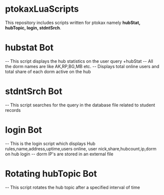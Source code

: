 # ptokaxLuaScripts

This repository includes scripts written for ptokax namely <b>hubStat, hubTopic, login, stdntSrch</b>.

# hubstat Bot
-- This script displays the hub statistics on the user query +hubStat
-- All the dorm names are like AK,RP,BG,MB etc.
-- Displays total online users and total share of each dorm active on the hub

# stdntSrch Bot
-- This script searches for the query in the database file related to student records

# login Bot
-- This is the login script which displays Hub rules,name,address,uptime,users online, user nick,share,hubcount,ip,dorm on hub login
-- dorm IP's are stored in an external file

# Rotating hubTopic Bot
-- This script rotates the hub topic after a specified interval of time
